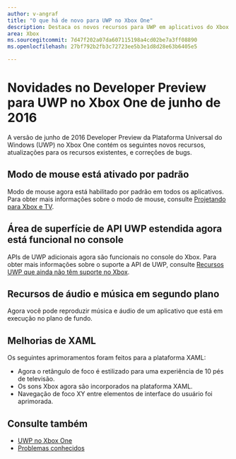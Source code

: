 ```yaml
---
author: v-angraf
title: "O que há de novo para UWP no Xbox One"
description: Destaca os novos recursos para UWP em aplicativos do Xbox One.
area: Xbox
ms.sourcegitcommit: 7d47f202a07da607115198a4cd02be7a3ff08890
ms.openlocfilehash: 27bf792b2fb3c72723ee5b3e1d8d28e63b6405e5

---
```


# Novidades no Developer Preview para UWP no Xbox One de junho de 2016

A versão de junho de 2016 Developer Preview da Plataforma Universal do Windows (UWP) no Xbox One contém os seguintes novos recursos, atualizações para os recursos existentes, e correções de bugs.

## Modo de mouse está ativado por padrão
Modo de mouse agora está habilitado por padrão em todos os aplicativos. Para obter mais informações sobre o modo de mouse, consulte [Projetando para Xbox e TV](https://msdn.microsoft.com/en-us/windows/uwp/input-and-devices/designing-for-tv?f=255&MSPPError=-2147217396#mouse-mode).

## Área de superfície de API UWP estendida agora está funcional no console
APIs de UWP adicionais agora são funcionais no console do Xbox. Para obter mais informações sobre o suporte a API de UWP, consulte [Recursos UWP que ainda não têm suporte no Xbox](http://go.microsoft.com/fwlink/?LinkID=760755). 

## Recursos de áudio e música em segundo plano
Agora você pode reproduzir música e áudio de um aplicativo que está em execução no plano de fundo.

## Melhorias de XAML
Os seguintes aprimoramentos foram feitos para a plataforma XAML:
-   Agora o retângulo de foco é estilizado para uma experiência de 10 pés de televisão.
-   Os sons Xbox agora são incorporados na plataforma XAML.
-   Navegação de foco XY entre elementos de interface do usuário foi aprimorada. 

## Consulte também
- [UWP no Xbox One](index.md)
- [Problemas conhecidos](known-issues.md)



<!--HONumber=Jun16_HO3-->


